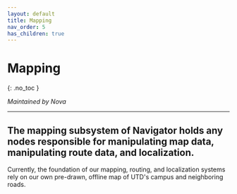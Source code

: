 ```yaml
---
layout: default
title: Mapping
nav_order: 5
has_children: true
---
```


# Mapping
{: .no_toc }

*Maintained by Nova*

---

## The mapping subsystem of Navigator holds any nodes responsible for manipulating map data, manipulating route data, and localization. 

Currently, the foundation of our mapping, routing, and localization systems rely on our own pre-drawn, offline map of UTD's campus and neighboring roads.


